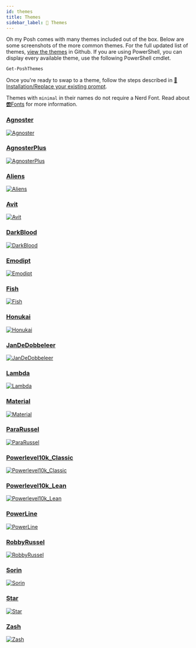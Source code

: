 ```yaml
---
id: themes
title: Themes
sidebar_label: 🎨 Themes
---
```


Oh my Posh comes with many themes included out of the box. Below are some screenshots of the more common themes.
For the full updated list of themes, [view the themes][themes] in Github.  If you are using PowerShell, you can
display every available theme, use the following PowerShell cmdlet.

```powershell
Get-PoshThemes
```

Once you're ready to swap to a theme, follow the steps described in [🚀Installation/Replace your existing prompt][replace-you-existing-prompt].

Themes with `minimal` in their names do not require a Nerd Font. Read about [🆎Fonts][fonts] for more information.

### [Agnoster]

[![Agnoster](/img/themes/agnoster.png)][Agnoster]

### [AgnosterPlus]

[![AgnosterPlus](/img/themes/agnosterplus.png)][AgnosterPlus]

### [Aliens]

[![Aliens](/img/themes/aliens.png)][Aliens]

### [Avit]

[![Avit](/img/themes/avit.png)][Avit]

### [DarkBlood]

[![DarkBlood](/img/themes/darkblood.png)][DarkBlood]

### [Emodipt]

[![Emodipt](/img/themes/emodipt.png)][Emodipt]

### [Fish]

[![Fish](/img/themes/fish.png)][Fish]

### [Honukai]

[![Honukai](/img/themes/honukai.png)][Honukai]

### [JanDeDobbeleer]

[![JanDeDobbeleer](/img/themes/jandedobbeleer.png)][JanDeDobbeleer]

### [Lambda]

[![Lambda](/img/themes/lambda.png)][Lambda]

### [Material]

[![Material](/img/themes/material.png)][Material]

### [ParaRussel]

[![ParaRussel](/img/themes/pararussel.png)][ParaRussel]

### [Powerlevel10k_Classic]

[![Powerlevel10k_Classic](/img/themes/powerlevel10k_classic.png)][Powerlevel10k_Classic]

### [Powerlevel10k_Lean]

[![Powerlevel10k_Lean](/img/themes/powerlevel10k_lean.png)][Powerlevel10k_Lean]

### [PowerLine]

[![PowerLine](/img/themes/powerline.png)][PowerLine]

### [RobbyRussel]

[![RobbyRussel](/img/themes/robbyrussel.png)][RobbyRussel]

### [Sorin]

[![Sorin](/img/themes/sorin.png)][Sorin]

### [Star]

[![Star](/img/themes/star.png)][Star]

### [Zash]

[![Zash](/img/themes/zash.png)][Zash]

[themes]: https://github.com/JanDeDobbeleer/oh-my-posh/tree/main/themes
[fonts]: /docs/fonts
[replace-you-existing-prompt]: /docs/installation#3-replace-your-existing-prompt

[Agnoster]: https://github.com/JanDeDobbeleer/oh-my-posh/blob/main/themes/agnoster.omp.json 'Agnoster'
[AgnosterPlus]: https://github.com/JanDeDobbeleer/oh-my-posh/blob/main/themes/agnosterplus.omp.json 'AgnosterPlus'
[Aliens]: https://github.com/JanDeDobbeleer/oh-my-posh/blob/main/themes/aliens.omp.json 'Aliens'
[Avit]: https://github.com/JanDeDobbeleer/oh-my-posh/blob/main/themes/avit.omp.json 'Avit'
[DarkBlood]: https://github.com/JanDeDobbeleer/oh-my-posh/blob/main/themes/darkblood.omp.json 'DarkBlood'
[Emodipt]: https://github.com/JanDeDobbeleer/oh-my-posh/blob/main/themes/emodipt.omp.json 'Emodipt'
[Fish]: https://github.com/JanDeDobbeleer/oh-my-posh/blob/main/themes/fish.omp.json 'Fish'
[Honukai]: https://github.com/JanDeDobbeleer/oh-my-posh/blob/main/themes/honukai.omp.json 'Honukai'
[JanDeDobbeleer]: https://github.com/JanDeDobbeleer/oh-my-posh/blob/main/themes/jandedobbeleer.omp.json 'JanDeDobbeleer'
[Lambda]: https://github.com/JanDeDobbeleer/oh-my-posh/blob/main/themes/lambda.omp.json 'Lambda'
[Material]: https://github.com/JanDeDobbeleer/oh-my-posh/blob/main/themes/material.omp.json 'Material'
[ParaRussel]: https://github.com/JanDeDobbeleer/oh-my-posh/blob/main/themes/ParaRussel.omp.json 'ParaRussel'
[Powerlevel10k_Classic]: https://github.com/JanDeDobbeleer/oh-my-posh/blob/main/themes/powerlevel10k_classic.omp.json 'Powerlevel10k_Classic'
[Powerlevel10k_Lean]: https://github.com/JanDeDobbeleer/oh-my-posh/blob/main/themes/powerlevel10k_lean.omp.json 'Powerlevel10k_Lean'
[PowerLine]: https://github.com/JanDeDobbeleer/oh-my-posh/blob/main/themes/powerline.omp.json 'PowerLine'
[RobbyRussel]: https://github.com/JanDeDobbeleer/oh-my-posh/blob/main/themes/robbyrussel.omp.json 'RobbyRussel'
[Sorin]: https://github.com/JanDeDobbeleer/oh-my-posh/blob/main/themes/sorin.omp.json 'Sorin'
[Star]: https://github.com/JanDeDobbeleer/oh-my-posh/blob/main/themes/star.omp.json 'Star'
[Zash]: https://github.com/JanDeDobbeleer/oh-my-posh/blob/main/themes/zash.omp.json 'Zash'

